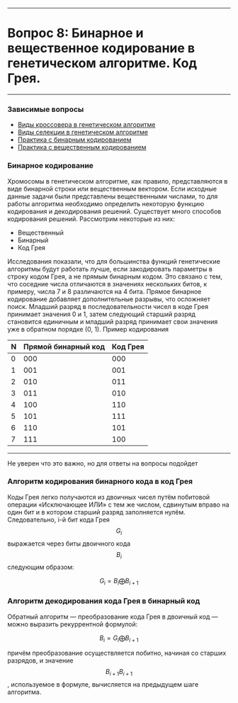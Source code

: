  ___

# Вопрос 8: Бинарное и вещественное кодирование в генетическом алгоритме. Код Грея.

___

### Зависимые вопросы

* [Виды кроссовера в генетическом алгоритме](6.md)
* [Виды селекции в генетическом алгоритме](7.md)
* [Практика с бинарным кодированием](1_practise.md)
* [Практика c вещественным кодированием](2_practise.md)

### Бинарное кодирование

Хромосомы в генетическом алгоритме, как правило, представляются в виде бинарной строки или вещественным вектором. Если исходные данные задачи были представлены вещественными числами, то для работы алгоритма необходимо определить некоторую функцию кодирования и декодирования решений. Существует много способов кодирования решений. Рассмотрим некоторые из них:
* Вещественный
* Бинарный
* Код Грея

Исследования показали, что для большинства функций генетические алгоритмы будут работать лучше, если закодировать параметры в строку кодом Грея, а не прямым бинарным кодом. Это связано с тем, что соседние числа отличаются в значениях нескольких битов, к примеру, числа 7 и 8 различаются на 4 бита. Прямое бинарное кодирование добавляет дополнительные разрывы, что осложняет поиск. 
Младший разряд в последовательности чисел в коде Грея принимает значения 0 и 1, затем следующий старший разряд становится единичным и младший разряд принимает свои значения уже в обратном порядке (0, 1). Пример кодирования

N | Прямой бинарный код | Код Грея
---|---|---
0 | 000 | 000
1 | 001 | 001
2 | 010 | 011
3 | 011 | 010
4 | 100 | 110
5 | 101 | 111
6 | 110 | 101
7 | 111 | 100

___
Не уверен что это важно, но для ответы на вопросы подойдет

### Алгоритм кодирования бинарного кода в код Грея

Коды Грея легко получаются из двоичных чисел путём побитовой операции «Исключающее ИЛИ» с тем же числом, сдвинутым вправо на один бит и в котором старший разряд заполняется нулём. Следовательно, i-й бит кода Грея $$G_i$$ выражается через биты двоичного кода $$B_i$$ следующим образом:

$$ G_i = B_i \bigoplus B_{i+1} $$

### Алгоритм декодирования кода Грея в бинарный код

Обратный алгоритм — преобразование кода Грея в двоичный код — можно выразить рекуррентной формулой:

$$ B_i = G_i \bigoplus B_{i+1} $$

причём преобразование осуществляется побитно, начиная со старших разрядов, и значение $$ {\displaystyle B_{i+1}}B_{{i+1}} $$, используемое в формуле, вычисляется на предыдущем шаге алгоритма.
